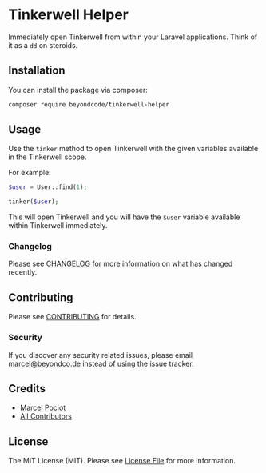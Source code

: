 # Tinkerwell Helper

Immediately open Tinkerwell from within your Laravel applications. Think of it as a `dd` on steroids.

## Installation

You can install the package via composer:

```bash
composer require beyondcode/tinkerwell-helper
```

## Usage

Use the `tinker` method to open Tinkerwell with the given variables available in the Tinkerwell scope.

For example:
``` php
$user = User::find(1);

tinker($user);
```

This will open Tinkerwell and you will have the `$user` variable available within Tinkerwell immediately.

### Changelog

Please see [CHANGELOG](CHANGELOG.md) for more information on what has changed recently.

## Contributing

Please see [CONTRIBUTING](CONTRIBUTING.md) for details.

### Security

If you discover any security related issues, please email marcel@beyondco.de instead of using the issue tracker.

## Credits

- [Marcel Pociot](https://github.com/mpociot)
- [All Contributors](../../contributors)

## License

The MIT License (MIT). Please see [License File](LICENSE.md) for more information.
